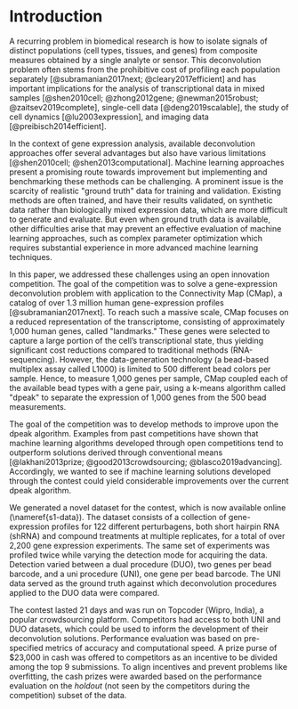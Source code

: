 Introduction
============

A recurring problem in biomedical research is how to isolate signals of distinct populations (cell types, tissues, and genes) from composite measures obtained by a single analyte or sensor. This deconvolution problem often stems from the prohibitive cost of profiling each population separately [@subramanian2017next; @cleary2017efficient] and has important implications for the analysis of transcriptional data in mixed samples [@shen2010cell; @zhong2012gene; @newman2015robust; @zaitsev2019complete], single-cell data [@deng2019scalable], the study of cell dynamics [@lu2003expression], and imaging data [@preibisch2014efficient]. 

<!-- Deconvolution methods have a long history with many different applications.  -->

In the context of gene expression analysis, available deconvolution approaches offer several advantages but also have various limitations [@shen2010cell; @shen2013computational]. Machine learning approaches present a promising route towards improvement but implementing and benchmarking these methods can be challenging. 
A prominent issue is the scarcity of realistic "ground truth" data for training and validation. Existing methods are often trained, and have their results validated, on synthetic data rather than biologically mixed expression data, which are more difficult to generate and evaluate. But even when ground truth data is available, other difficulties arise that may prevent an effective evaluation of machine learning approaches, such as complex parameter optimization which requires substantial experience in more advanced machine learning techniques.

In this paper, we addressed these challenges using an open innovation competition. The goal of the competition was to solve a gene-expression deconvolution problem with application to the Connectivity Map (CMap), a catalog of over 1.3 million human gene-expression profiles [@subramanian2017next]. To reach such a massive scale, CMap focuses on a reduced representation of the transcriptome, consisting of approximately 1,000 human genes, called "landmarks." These genes were selected to capture a large portion of the cell’s transcriptional state, thus yielding significant cost reductions compared to traditional methods (RNA-sequencing). However, the data-generation technology (a bead-based multiplex assay called L1000)  is limited to 500 different bead colors per sample. Hence, to measure 1,000 genes per sample, CMap coupled each of the available bead types with a gene pair, using a k-means algorithm called "dpeak" to separate the expression of 1,000 genes from the 500 bead measurements. 

The goal of the competition was to develop methods to improve upon the dpeak algorithm. Examples from past competitions have shown that machine learning algorithms developed through open competitions tend to outperform solutions derived through conventional means [@lakhani2013prize; @good2013crowdsourcing; @blasco2019advancing]. Accordingly, we wanted to see if machine learning solutions developed through the contest could yield considerable improvements over the current dpeak algorithm. 
 
We generated a novel dataset for the contest, which is now available online (\nameref{s1-data}). The dataset consists of a collection of gene-expression profiles for 122 different perturbagens, both short hairpin RNA (shRNA) and compound treatments at multiple replicates, for a total of over 2,200 gene expression experiments. The same set of experiments was profiled twice while varying the detection mode for acquiring the data. Detection varied between a dual procedure (DUO), two genes per bead barcode, and a uni procedure (UNI), one gene per bead barcode. The UNI data served as the ground truth against which deconvolution procedures applied to the DUO data were compared.
 
The contest lasted 21 days and was run on Topcoder (Wipro, India), a popular crowdsourcing platform. Competitors had access to both UNI and DUO datasets, which could be used to inform the development of their deconvolution solutions. Performance evaluation was based on pre-specified metrics of accuracy and computational speed.  A prize purse of $23,000 in cash was offered to competitors as an incentive to be divided among the top 9 submissions. To align incentives and prevent problems like overfitting, the cash prizes were awarded based on the performance evaluation on the _holdout_ (not seen by the competitors during the competition) subset of the data.

<!-- 
The contest drew about 300 competitors from 20 different countries. The top solutions included machine-learning methods, such as Random Forests and Convolutional Neural Networks (CNNs), as well as more traditional models such as Gaussian mixtures and k-means algorithms. These approaches performed significantly better than the L1000 benchmark in various measures of accuracy and computational speed, and likely have application beyond gene expression.
 -->

<!-- 
TO READ: 

"DeconvSeq: deconvolution of cell mixture distribution in sequencing data" https://academic.oup.com/bioinformatics/advance-article-abstract/doi/10.1093/bioinformatics/btz444/5506629?redirectedFrom=fulltext

"Evaluation of methods to assign cell type labels to cell clusters from single-cell RNA-sequencing data [version 3; peer review: 2 approved, 1 approved with reservations]"
https://f1000research.com/articles/8-296

Systematic comparative analysis of single cell RNA-sequencing methods
https://www.biorxiv.org/content/10.1101/632216v1

The Technology and Biology of Single-Cell RNA Sequencing
https://www.sciencedirect.com/science/article/pii/S1097276515002610

Fractional proliferation: a method to deconvolve cell population dynamics from single-cell data
https://www.nature.com/articles/nmeth.2138

Bulk tissue cell type deconvolution with multi-subject single-cell expression reference
https://www.nature.com/articles/s41467-018-08023-x

A Single-Cell Transcriptomic Map of the Human and Mouse Pancreas Reveals Inter- and Intra-cell Population Structure
https://www.sciencedirect.com/science/article/pii/S2405471216302666

-->